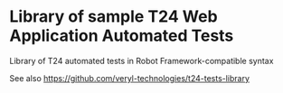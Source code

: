 # Library of sample T24 Web Application Automated Tests 
Library of T24 automated tests in Robot Framework-compatible syntax

See also https://github.com/veryl-technologies/t24-tests-library
